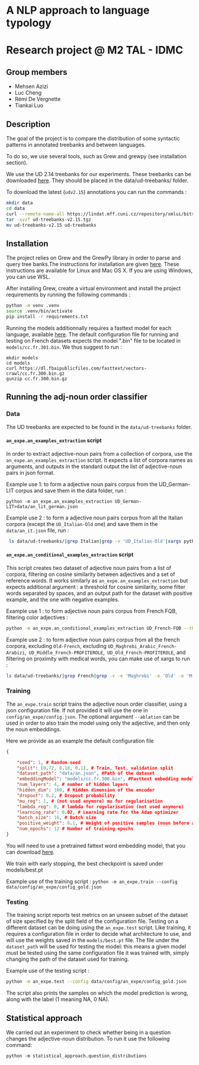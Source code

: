 
# A NLP approach to language typology
# Research project @ M2 TAL - IDMC

## Group members

- Mehsen Azizi
- Luc Cheng
- Rémi De Vergnette
- Tiankai Luo

## Description

The goal of the project is to compare the distribution of some syntactic patterns in annotated treebanks and between languages. 

To do so, we use several tools, such as Grew and grewpy (see installation section). 

We use the UD 2.14 treebanks for our experiments. 
These treebanks can be downloaded [here](https://lindat.mff.cuni.cz/repository/xmlui/handle/11234/1-5502#show-files). They should be placed in the data/ud-treebanks/ folder.  

To download the latest (`udv2.15`) annotations you can run the commands :

```bash
mkdir data
cd data
curl --remote-name-all https://lindat.mff.cuni.cz/repository/xmlui/bitstream/handle/11234/1-5787{/ud-treebanks-v2.15.tgz,/ud-documentation-v2.15.tgz,/ud-tools-v2.15.tgz}
tar -xvzf ud-treebanks-v2.15.tgz 
mv ud-treebanks-v2.15 ud-treebanks
```


## Installation

The project relies on Grew and the GrewPy library in order to parse and query tree banks.The instructions for installation are given [here](https://grew.fr/usage/install/). These instructions are available for Linux and Mac OS X. If you are using Windows, you can use WSL.

After installing Grew, create a virtual environment and install the project requirements by running the following commands :

```bash
python -m venv .venv
source .venv/bin/activate
pip install -r requirements.txt
```

Running the models additionnally requires a fasttext model for each language, available [here](https://fasttext.cc/docs/en/crawl-vectors.html). The default configuration file for running and testing on French datasets expects the model ".bin" file to be located in `models/cc.fr.301.bin`. We thus suggest to run : 

```
mkdir models
cd models
curl https://dl.fbaipublicfiles.com/fasttext/vectors-crawl/cc.fr.300.bin.gz
gunzip cc.fr.300.bin.gz
```


 
## Running the adj-noun order classifier

### Data

The UD treebanks are expected to be found in the `data/ud-treebanks` folder.
#### `an_expe.an_examples_extraction` script
In order to extract adjective-noun pairs from a collection of corpora, use the `an_expe.an_examples_extraction` script. It expects a list of corpora names as arguments, and outputs in the standard output the list of adjective-noun pairs in json format.

Example use 1: to form a adjective noun pairs corpus from the UD_German-LIT corpus and save them in the data folder, run :

```python -m an_expe.an_examples_extraction UD_German-LIT>data/an_lit_german.json ``` 

Example use 2 : to form a adjective noun pairs corpus from all the Italian corpora (except the `UD_Italian-Old` one) and save them in the `data/an_it.json` file, run :

```bash
 ls data/ud-treebanks/|grep Italian|grep -v 'UD_Italian-Old'|xargs python -m an_expe.an_examples_extraction>data/an_it.json 
 ``` 

#### `an_expe.an_conditional_examples_extraction` script
This script creates two dataset of adjective noun pairs from a list of corpora, filtering on cosine similarity between adjectives and a set of reference words. 
It works similarly as `an_expe.an_examples_extraction` but expects additional argument : a threshold for cosine similarity, some filter words separated by spaces, and an output path for the dataset with positive example, and the one with negative examples.

Example use 1 : to form adjective noun pairs corpus from French FQB, filtering color adjectives :
```bash
python -m an_expe.an_conditional_examples_extraction UD_French-FQB --threshold 0.5 --filter-words rouge bleu vert --output-positives data/an_colors.json --output-non-positives data/an_uncolored.json
```

Example use 2 : to form adjective noun pairs corpus from all the french corpora, excluding `Old-French`, excluding `UD_Maghrebi_Arabic_French-Arabizi`,`
UD_Middle_French-PROFITEROLE`,`
UD_Old_French-PROFITEROLE`, and filtering on proximity with medical words, you can make use of xargs to run :

```bash
ls data/ud-treebanks/|grep French|grep -v -e 'Maghrebi' -e 'Old' -e 'Middle' -e 'Stories' |xargs echo|xargs -I {} echo {} "--threshold 0.4 --filter-words docteur infirmier chirurgie hopital --output-positives data/an_medical.json --output-non-positives data/an_non_medical.json"|xargs -d " " python -m an_expe.an_conditional_examples_extraction
```


### Training
The `an_expe.train` script trains the adjective noun order classifier, using a json configuration file. If not provided it will use the one in `config/an_expe/config.json`. The optional argument `--ablation`  can be used in order to also train the model using only the adjective, and then only the noun embeddings. 

Here we provide as an example the default configuration file
```json
{

    "seed": 1, # Random seed
    "split": [0.72, 0.18, 0.1], # Train, Test, validation split
    "dataset_path": "data/an.json", #Path of the dataset
    "embeddingModel": "models/cc.fr.300.bin", #Fasttext embedding model
    "num_layers": 4, # number of hidden layers
    "hidden_dim": 100, # Hidden dimension of the encoder
    "dropout": 0.2, # Dropout probability 
    "mu_reg": 1, # (not used anymore) mu for regularisation
    "lambda_reg": 0, # lambda for regularisation (not used anymore)
    "learning_rate": 0.02, # Learning rate for the Adam optimizer
    "batch_size": 16, # Batch size
    "positive_weight": 0.1, # Weight of positive samples (noun before adjective) inside the BCE loss, in order to handle strong imbalances in datasets
    "num_epochs": 12 # Number of training epochs
}
 ```
You will need to use a pretrained fattext word embedding model, that you can download [here](https://fasttext.cc/docs/en/crawl-vectors.html). 

We train with early stopping, the best checkpoint is saved under models/best.pt

Example use of the training script :
`python -m an_expe.train --config data/config/an_expe/config_gold.json`

### Testing  
The training script reports test metrics on an unseen subset of the dataset of size specified by the split field of the configuration file. Testing on a different dataset can be doing using the `an_expe.test` script. Like training, it requires a configuration file in order to decide what architecture to use, and will use the weights saved in the `models/best.pt` file. The file under the `dataset_path` will be used for testing the model: this means a given model must be tested using the same configuration file it was trained with, simply changing the path of the dataset used for training.

Example use of the testing script :

```bash 
python -m an_expe.test --config data/config/an_expe/config_gold.json
```

The script also prints the samples on which the model prediction is wrong, along with the label (1 meaning NA, 0 NA).

## Statistical approach

We carried out an experiment to check whether being in a question changes the 
adjective-noun distribution. To run it use the following command:

```python -m statistical_approach.question_distributions```

